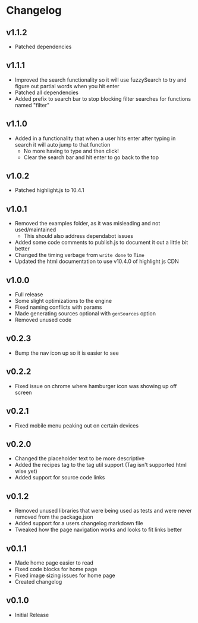 # Changelog

## v1.1.2

- Patched dependencies

## v1.1.1

- Improved the search functionality so it will use fuzzySearch to try and figure out partial words when you hit enter
- Patched all dependencies
- Added prefix to search bar to stop blocking filter searches for functions named "filter"

## v1.1.0

- Added in a functionality that when a user hits enter after typing in search it will auto jump to that function
  - No more having to type and then click!
  - Clear the search bar and hit enter to go back to the top

## v1.0.2

- Patched highlight.js to 10.4.1

## v1.0.1

- Removed the examples folder, as it was misleading and not used/maintained
  - This should also address dependabot issues
- Added some code comments to publish.js to document it out a little bit better
- Changed the timing verbage from `write done` to `Time`
- Updated the html documentation to use v10.4.0 of highlight js CDN

## v1.0.0

- Full release
- Some slight optimizations to the engine
- Fixed naming conflicts with params
- Made generating sources optional with `genSources` option
- Removed unused code

## v0.2.3

- Bump the nav icon up so it is easier to see

## v0.2.2

- Fixed issue on chrome where hamburger icon was showing up off screen

## v0.2.1

- Fixed mobile menu peaking out on certain devices

## v0.2.0

- Changed the placeholder text to be more descriptive
- Added the recipes tag to the tag util support (Tag isn't supported html wise yet)
- Added support for source code links

## v0.1.2

- Removed unused libraries that were being used as tests and were never removed from the package.json
- Added support for a users changelog markdown file
- Tweaked how the page navigation works and looks to fit links better

## v0.1.1

- Made home page easier to read
- Fixed code blocks for home page
- Fixed image sizing issues for home page
- Created changelog

## v0.1.0

- Initial Release
